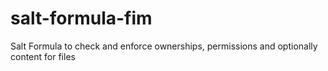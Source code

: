 # salt-formula-fim
Salt Formula to check and enforce ownerships, permissions and optionally content for files
